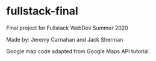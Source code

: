 # fullstack-final
 Final project for Fullstack WebDev Summer 2020

Made by: Jeremy Carnahan and Jack Sherman

Google map code adapted from Google Maps API tutorial.